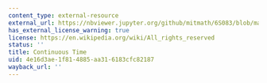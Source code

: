 ```yaml
---
content_type: external-resource
external_url: https://nbviewer.jupyter.org/github/mitmath/6S083/blob/master/lectures/live/08%20-%20Continuous%20time.ipynb
has_external_license_warning: true
license: https://en.wikipedia.org/wiki/All_rights_reserved
status: ''
title: Continuous Time
uid: 4e16d3ae-1f81-4885-aa31-6183cfc82187
wayback_url: ''
---
```

